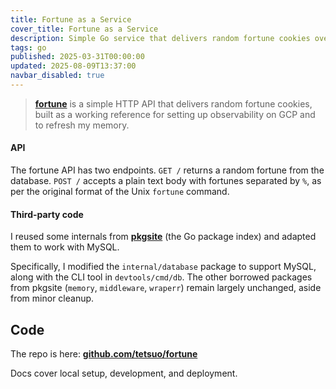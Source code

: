 ```yaml
---
title: Fortune as a Service
cover_title: Fortune as a Service
description: Simple Go service that delivers random fortune cookies over HTTP
tags: go
published: 2025-03-31T00:00:00
updated: 2025-08-09T13:37:00
navbar_disabled: true
---
```


> [**fortune**](https://github.com/tetsuo/fortune) is a simple HTTP API that delivers random fortune cookies, built as a working reference for setting up observability on GCP and to refresh my memory.

#### API

The fortune API has two endpoints. `GET /` returns a random fortune from the database. `POST /` accepts a plain text body with fortunes separated by `%`, as per the original format of the Unix `fortune` command.

#### Third-party code

I reused some internals from [**pkgsite**](https://go.googlesource.com/pkgsite/) (the Go package index) and adapted them to work with MySQL.

Specifically, I modified the `internal/database` package to support MySQL, along with the CLI tool in `devtools/cmd/db`. The other borrowed packages from pkgsite (`memory`, `middleware`, `wraperr`) remain largely unchanged, aside from minor cleanup.

## Code

The repo is here: [**github.com/tetsuo/fortune**](https://github.com/tetsuo/fortune)

Docs cover local setup, development, and deployment.
